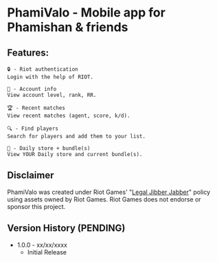 # PhamiValo - Mobile app for Phamishan & friends

## Features:

```
🔒 - Riot authentication
Login with the help of RIOT.

👤 - Account info
View account level, rank, RR.

🏆 - Recent matches
View recent matches (agent, score, k/d).

🔍 - Find players
Search for players and add them to your list.

🛒 - Daily store + bundle(s)
View YOUR Daily store and current bundle(s).
```

## Disclaimer

PhamiValo was created under Riot Games' "[Legal Jibber Jabber](https://www.riotgames.com/en/legal)" policy using assets owned by Riot Games. Riot Games does not endorse or sponsor this project.

## Version History (PENDING)

-   1.0.0 - xx/xx/xxxx
    -   Initial Release

